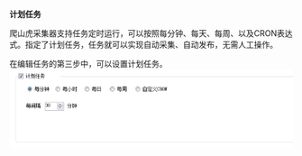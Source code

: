 **计划任务**

爬山虎采集器支持任务定时运行，可以按照每分钟、每天、每周、以及CRON表达式。指定了计划任务，任务就可以实现自动采集、自动发布，无需人工操作。

在编辑任务的第三步中，可以设置计划任务。
![计划任务](img/sch_1.png)
